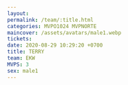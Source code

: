 ```yaml
---
layout: 
permalink: /team/:title.html
categories: MVPO1024 MVPNORTE
maincover: /assets/avatars/male1.webp
tickets: 
date: 2020-08-29 10:29:20 +0700
title: TERRY
team: EKW
MVPS: 3
sex: male1
---
```

